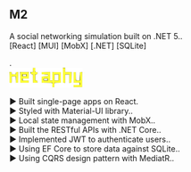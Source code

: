 ## M2

A social networking simulation built on .NET 5..<br/>
[React] [MUI] [MobX] [.NET] [SQLite]

.<br/>
<img src='client-app/public/assets/metaphy100.png' style='height: 35px; width: auto' />

► Built single-page apps on React.<br/>
► Styled with Material-UI library..<br/>
► Local state management with MobX..<br/>
► Built the RESTful APIs with .NET Core..<br/>
► Implemented JWT to authenticate users..<br/>
► Using EF Core to store data against SQLite..<br/>
► Using CQRS design pattern with MediatR..<br/>
